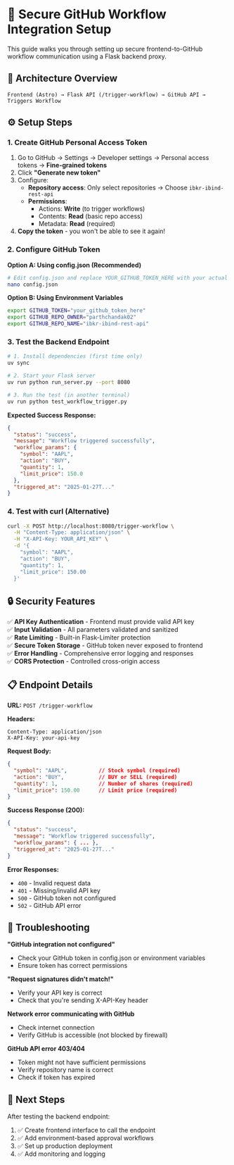# 🔐 Secure GitHub Workflow Integration Setup

This guide walks you through setting up secure frontend-to-GitHub workflow communication using a Flask backend proxy.

## 🎯 Architecture Overview

```
Frontend (Astro) → Flask API (/trigger-workflow) → GitHub API → Triggers Workflow
```

## ⚙️ Setup Steps

### 1. Create GitHub Personal Access Token

1. Go to GitHub → Settings → Developer settings → Personal access tokens → **Fine-grained tokens**
2. Click **"Generate new token"**
3. Configure:
   - **Repository access**: Only select repositories → Choose `ibkr-ibind-rest-api`
   - **Permissions**:
     - Actions: **Write** (to trigger workflows)
     - Contents: **Read** (basic repo access)
     - Metadata: **Read** (required)
4. **Copy the token** - you won't be able to see it again!

### 2. Configure GitHub Token

**Option A: Using config.json (Recommended)**
```bash
# Edit config.json and replace YOUR_GITHUB_TOKEN_HERE with your actual token
nano config.json
```

**Option B: Using Environment Variables**
```bash
export GITHUB_TOKEN="your_github_token_here"
export GITHUB_REPO_OWNER="parthchandak02"
export GITHUB_REPO_NAME="ibkr-ibind-rest-api"
```

### 3. Test the Backend Endpoint

```bash
# 1. Install dependencies (first time only)
uv sync

# 2. Start your Flask server
uv run python run_server.py --port 8080

# 3. Run the test (in another terminal)
uv run python test_workflow_trigger.py
```

**Expected Success Response:**
```json
{
  "status": "success",
  "message": "Workflow triggered successfully",
  "workflow_params": {
    "symbol": "AAPL",
    "action": "BUY",
    "quantity": 1,
    "limit_price": 150.0
  },
  "triggered_at": "2025-01-27T..."
}
```

### 4. Test with curl (Alternative)

```bash
curl -X POST http://localhost:8080/trigger-workflow \
  -H "Content-Type: application/json" \
  -H "X-API-Key: YOUR_API_KEY" \
  -d '{
    "symbol": "AAPL",
    "action": "BUY",
    "quantity": 1,
    "limit_price": 150.00
  }'
```

## 🔒 Security Features

✅ **API Key Authentication** - Frontend must provide valid API key  
✅ **Input Validation** - All parameters validated and sanitized  
✅ **Rate Limiting** - Built-in Flask-Limiter protection  
✅ **Secure Token Storage** - GitHub token never exposed to frontend  
✅ **Error Handling** - Comprehensive error logging and responses  
✅ **CORS Protection** - Controlled cross-origin access  

## 📋 Endpoint Details

**URL:** `POST /trigger-workflow`

**Headers:**
```
Content-Type: application/json
X-API-Key: your-api-key
```

**Request Body:**
```json
{
  "symbol": "AAPL",          // Stock symbol (required)
  "action": "BUY",           // BUY or SELL (required)  
  "quantity": 1,             // Number of shares (required)
  "limit_price": 150.00      // Limit price (required)
}
```

**Success Response (200):**
```json
{
  "status": "success",
  "message": "Workflow triggered successfully",
  "workflow_params": { ... },
  "triggered_at": "2025-01-27T..."
}
```

**Error Responses:**
- `400` - Invalid request data
- `401` - Missing/invalid API key  
- `500` - GitHub token not configured
- `502` - GitHub API error

## 🔧 Troubleshooting

**"GitHub integration not configured"**
- Check your GitHub token in config.json or environment variables
- Ensure token has correct permissions

**"Request signatures didn't match!"**  
- Verify your API key is correct
- Check that you're sending X-API-Key header

**Network error communicating with GitHub**
- Check internet connection
- Verify GitHub is accessible (not blocked by firewall)

**GitHub API error 403/404**
- Token might not have sufficient permissions
- Verify repository name is correct
- Check if token has expired

## 🚀 Next Steps

After testing the backend endpoint:
1. ✅ Create frontend interface to call the endpoint
2. ✅ Add environment-based approval workflows
3. ✅ Set up production deployment
4. ✅ Add monitoring and logging 